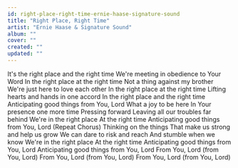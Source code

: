 ```yaml
---
id: right-place-right-time-ernie-haase-signature-sound
title: "Right Place, Right Time"
artist: "Ernie Haase & Signature Sound"
album: ""
cover: ""
created: ""
updated: ""
---
```


It's the right place and the right time
We're meeting in obedience to Your Word
In the right place at the right time
Not a thing against my brother
We're just here to love each other
In the right place at the right time
Lifting hearts and hands in one accord
In the right place and the right time
Anticipating good things from You, Lord
What a joy to be here
In Your presence one more time
Pressing forward
Leaving all our troubles far behind
We're in the right place
At the right time
Anticipating good things from You, Lord
(Repeat Chorus)
Thinking on the things
That make us strong and help us grow
We can dare to risk and reach
And stumble when we know
We're in the right place
At the right time
Anticipating good things from You, Lord
Anticipating good things from You, Lord
From You, Lord (from You, Lord)
From You, Lord (from You, Lord)
From You, Lord (from You, Lord)